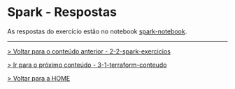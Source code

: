 # Spark - Respostas

As respostas do exercício estão no notebook [spark-notebook](spark-notebook.ipynb).

---

[> Voltar para o conteúdo anterior - 2-2-spark-exercicios](2-2-spark-exercicios)

[> Ir para o próximo conteúdo - 3-1-terraform-conteudo](3-1-terraform-conteudo)

[> Voltar para a HOME](../README.md)